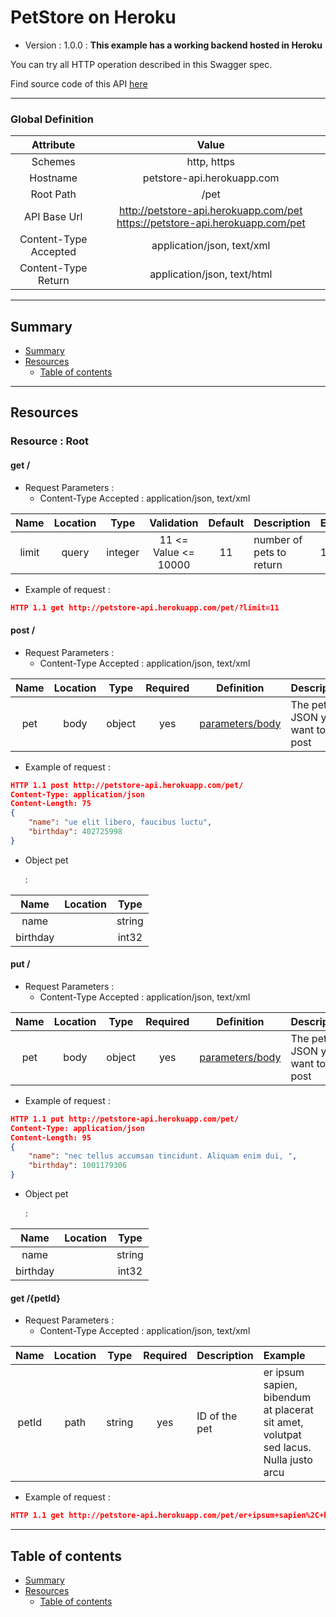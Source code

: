 # PetStore on Heroku
* Version : 1.0.0
: **This example has a working backend hosted in Heroku**

You can try all HTTP operation described in this Swagger spec.

Find source code of this API [here](https://github.com/mohsen1/petstore-api)



---

### Global Definition
| Attribute | Value |
| :-------: | :---: |
| Schemes | http, https |
| Hostname | petstore-api.herokuapp.com |
| Root Path | /pet |
| API Base Url | http://petstore-api.herokuapp.com/pet https://petstore-api.herokuapp.com/pet |
| Content-Type Accepted | application/json, text/xml |
| Content-Type Return | application/json, text/html |

---

## Summary 
* [Summary](#summary)
* [Resources](#resources)
    * [Table of contents](#table-of-contents)


---

## Resources 
### Resource : Root
#### get /

* Request Parameters :
  * Content-Type Accepted : application/json, text/xml


| Name | Location | Type | Validation | Default | Description | Example |  
| :---: | :---: | :---: | :---: | :---: | :--- | :--- |  
| limit | query | integer | 11 <= Value <= 10000 | 11 | number of pets to return | 11 | 


* Example of request :
```json
HTTP 1.1 get http://petstore-api.herokuapp.com/pet/?limit=11 
```





#### post /

* Request Parameters :
  * Content-Type Accepted : application/json, text/xml


| Name | Location | Type | Required | Definition | Description |  
| :---: | :---: | :---: | :---: | :---: | :--- |  
| pet | body | object | yes | [parameters/body](#objectproperty_57cc348532ef9) | The pet JSON you want to post | 


* Example of request :
```json
HTTP 1.1 post http://petstore-api.herokuapp.com/pet/ 
Content-Type: application/json
Content-Length: 75
{
    "name": "ue elit libero, faucibus luctu",
    "birthday": 402725998
}
```


* <p name="objectproperty_57cc348532ef9">Object pet</p> :

| Name | Location | Type |  
| :---: | :---: | :---: |  
| name |  | string | 
| birthday |  | int32 | 




#### put /

* Request Parameters :
  * Content-Type Accepted : application/json, text/xml


| Name | Location | Type | Required | Definition | Description |  
| :---: | :---: | :---: | :---: | :---: | :--- |  
| pet | body | object | yes | [parameters/body](#objectproperty_57cc34853704a) | The pet JSON you want to post | 


* Example of request :
```json
HTTP 1.1 put http://petstore-api.herokuapp.com/pet/ 
Content-Type: application/json
Content-Length: 95
{
    "name": "nec tellus accumsan tincidunt. Aliquam enim dui, ",
    "birthday": 1001179306
}
```


* <p name="objectproperty_57cc34853704a">Object pet</p> :

| Name | Location | Type |  
| :---: | :---: | :---: |  
| name |  | string | 
| birthday |  | int32 | 





#### get /{petId}

* Request Parameters :
  * Content-Type Accepted : application/json, text/xml


| Name | Location | Type | Required | Description | Example |  
| :---: | :---: | :---: | :---: | :--- | :--- |  
| petId | path | string | yes | ID of the pet | er ipsum sapien, bibendum at placerat sit amet, volutpat sed lacus. Nulla justo arcu | 


* Example of request :
```json
HTTP 1.1 get http://petstore-api.herokuapp.com/pet/er+ipsum+sapien%2C+bibendum+at+placerat+sit+amet%2C+volutpat+sed+lacus.+Nulla+justo+arcu 
```








---

## Table of contents
* [Summary](#summary)
* [Resources](#resources)
    * [Table of contents](#table-of-contents)

